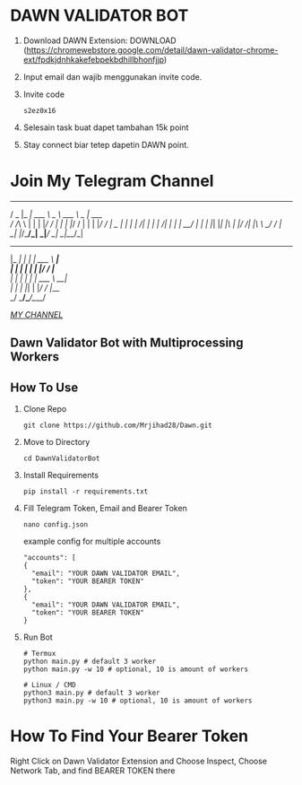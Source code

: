 # DAWN VALIDATOR BOT
1. Download DAWN Extension: DOWNLOAD (https://chromewebstore.google.com/detail/dawn-validator-chrome-ext/fpdkjdnhkakefebpekbdhillbhonfjjp)
2. Input email dan wajib menggunakan invite code. 
3. Invite code

   ```
   s2ez0x16
   ```
5. Selesain task buat dapet tambahan 15k point
6. Stay connect biar tetep dapetin DAWN point.

# Join My Telegram Channel

___  _______________________ ___________ 
 / _ \|_   _| ___ \  _  \ ___ \  _  | ___ \
/ /_\ \ | | | |_/ / | | | |_/ / | | | |_/ /
|  _  | | | |    /| | | |    /| | | |  __/ 
| | | |_| |_| |\ \| |/ /| |\ \\ \_/ / |    
\_| |_/\___/\_| \_|___/ \_| \_|\___/\_|    
                                           
                                           
  _____ _   _______ _____                  
 |_   _| | | | ___ \  ___|                 
   | | | | | | |_/ / |__                   
   | | | | | | ___ \  __|                  
   | | | |_| | |_/ / |___                  
   \_/  \___/\____/\____/

[*MY CHANNEL*](https://t.me/AirdropTube28)

## Dawn Validator Bot with Multiprocessing Workers

## How To Use
1.  Clone Repo
    ```
    git clone https://github.com/Mrjihad28/Dawn.git
    ```
2.  Move to Directory
    ```
    cd DawnValidatorBot
    ```
3.  Install Requirements
    ```
    pip install -r requirements.txt
    ```
4.  Fill Telegram Token, Email and Bearer Token
    ```
    nano config.json
    ```

    example config for multiple accounts
    ```
    "accounts": [
    {
      "email": "YOUR DAWN VALIDATOR EMAIL",
      "token": "YOUR BEARER TOKEN"
    },
    {
      "email": "YOUR DAWN VALIDATOR EMAIL",
      "token": "YOUR BEARER TOKEN"
    }
    ```

5.  Run Bot
    ```
    # Termux
    python main.py # default 3 worker
    python main.py -w 10 # optional, 10 is amount of workers

    # Linux / CMD
    python3 main.py # default 3 worker
    python3 main.py -w 10 # optional, 10 is amount of workers
    ```
# How To Find Your Bearer Token

Right Click on Dawn Validator Extension and Choose Inspect, Choose Network Tab, and find BEARER TOKEN there

